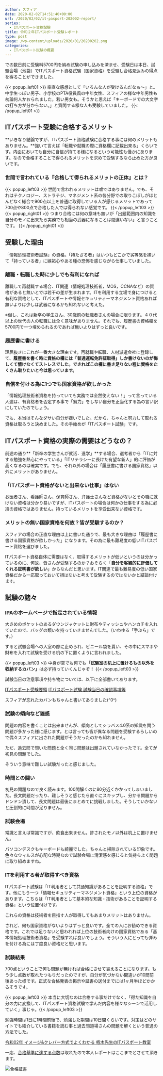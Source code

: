 ```yaml
---
author: スフィア
date: 2020-02-02T14:51:40+00:00
url: /2020/02/02/it-pasport-202002-report/
series:
  - ITパスポート資格試験
title: 令和２年ITパスポート受験レポート
type: post
image: /wp-content/uploads/2020/01/20200202.png
categories:
  - ITパスポート試験の概要
---
```

での数日前に受験料5700円を納め試験の申し込みを済ませ、受験日は本日、試験会場（池袋）でITパスポート資格試験（国家資格）を受験し合格見込みの得点を得ることができました。

{{< popup_left01 >}} 率直な感想として<span class="line-pink">「いろんな人が受けるんだなぁ～」</span>と。中学生っぽい男子、小学校のPTA役員風の中年女性、スフィアの様な中年男性も勿論何人かおられました。若い男女も。そうかと思えば「キーボードでの大文字の打ち方が分からない。」と質問する様な人も受験していました。
{{< /popup_left01 >}} 
## ITパスポート受験に合格するメリット
**いきなり結論ですが、ITパスポート資格試験に合格する事には何のメリットもありません。**強いて言えば「転職や就職の際に資格欄に記載出来る」くらいです。内面においても自分に自信が持てる様になるという可能性も僅かにあります。なので合格することで得られるメリットを求めて受験するなら止めた方が良いです。
### 世間で言われている『合格して得られるメリットの正体』とは？
{{< popup_left03 >}} 
世間で言われるメリットは嘘ではありません。でも、それはテクノロジー、ストラテジ、マネジメント系の各分野での取りこぼしがほとんどなく総合で900点以上を普通に取得している人が感じるメリットであって700点や800点で合格した人では得られない感覚です。
{{< /popup_left03 >}} 
{{< popup_right01 >}} 
つまり合格には何の意味も無いが「出題範囲内の知識を自分のモノに出来たら実務でも相当の武器になることは間違いない」と言うことです。
{{< /popup_right01 >}} 
## 受験した理由

「情報処理技術者試験」の資格。「持たざる者」はいつもどこかで劣等感を抱いて「持っている者」に嫉妬心やある種の恐怖を感じながら仕事していました。

### 離職・転職した時に少しでも有利になれば

離職して再就職する場合、IT関連（情報処理技術者，MOS，CCNAなど）の資格があると無いとでは若干の差が生まれます。ITを利用する立場で身につけると有利な資格として、ITパスポートや情報セキュリティーマネジメント資格あれば無いよりは少しは武器になるかも知れないと考えた。

※但し、これは新卒の学生さん、30歳前の転職者さんの場合に限ります。４０代以上の世代の人の転職には全く意味がありません。それでも、履歴書の資格欄を5700円で一つ埋められるのであれば無いよりはずっと良いです。

### 履歴書に書ける

理屈抜きにこれが一番大きな理由です。再就職や転職、人材派遣会社に登録して、**履歴書を書く時に資格の欄には「普通運転免許証取得」しか書けないのが悔しくて情けなくてストレスでした。できればこの欄に書き足りない程に資格をたくさん取りたいと今は思っています。**

### 自信を付ける為に1つでも国家資格が欲しかった

「情報処理技術者資格を持っていても実務では全然使えない！」って言っている人達は、有資格者を否定する事で「努力」をしない自分を正当化する為の言い訳にしていたのでしょう。

でも、本当はそんなダサい自分が嫌いでした。だから、ちゃんと努力して取れる資格は取ろうと決めました。その手始めが「ITパスポート試験」です。

## ITパスポート資格の実際の需要はどうなの？

前途の通り**「新卒の学生さんが就活．進学」**する場合、選考者から「ITに対する勉強を熱心にやっている」「ITリテラシーに長けた有望な新人」的に評価が高くなるのは確実です。でも、それ以外の場合は「履歴書に書ける国家資格」以外にメリットがありません。

### 「ITパスポート資格がないと出来ない仕事」はない

お医者さん、看護師さん、保育師さん、弁護士さんなど資格がないとその職に就けない資格は分かり易いですが、ITパスポートの場合は何かの仕事をする為に必須の資格ではありません。持っているメリットを享受出来ない資格です。

### メリットの無い国家資格を何故？皆が受験するのか？

スフィアの場合の正直な理由は上に書いた通りで、最も大きな理由は「履歴書に書ける国家資格が欲しかった」になります。その為に最も難易度の低いITパスポート資格を選びました。

ITパスポート資格自体に需要はなく、取得するメリットが低いというのは分かっているのに、何故、皆さんが受験するのか？おそらく「**自分を客観的に評価してくれる証明書が欲しい**」からなんだと思います。IT関連で最も難易度の低い国家資格だから一応取っておいて損はないと考えて受験するのではないかと結論付けます。

## 試験の諸々

### IPAのホームページで指定されている情報

大きめのポケットのあるダウンジャケットに財布やティッシュやハンカチを入れていたので、バッグの類いを持っていきませんでした。（いわゆる「手ぶら」です。）

すると試験会場への入室の際に止められ、ビニール袋を貰い、その中にスマホや財布を入れて試験を受ける机の下に置くように言われました。

{{< popup_left03 >}} 
          中身が空でも何でも<strong>「試験室の机上に置けるもの以外を収納するカバン」</strong>は必ず持っていくんじゃぞ！
{{< /popup_left03 >}} 

試験当日の注意事項や持ち物については、以下に全部書いてあります。

[ITパスポート受験要領](https://www3.jitec.ipa.go.jp/JitesCbt/html/examination/exam_summary.html)
[ITパスポート試験 試験当日の確認事項等](https://www3.jitec.ipa.go.jp/JitesCbt/html/examination/order.html#honnin)

スフィアが忘れたカバンもちゃんと書いてありました(^0^)

### 試験の傾向など雑感

問題の内容を書くことは出来ませんが、傾向としてシラバス4.0系の知識を問う問題が多かった様に感じます。とは言っても皆が異なる問題を受験するらしいので偶々スフィアに出された問題がそうだったのかも知れません。

ただ、過去問で問いた問題と全く同じ問題は出題されていなかったです。全てが初見の問題でした。

そういう意味で難しい試験だったと感じました。

### 時間との闘い

初見の問題なので良く読みます。100問解くのに80分近くかかってしまいました。長文問題だったり、難しそうと感じたら直ぐにスキップし、分かる問題からドンドン潰して、長文問題は最後にまとめてに挑戦しました。そうしていかないと圧倒的に時間が足りません。

### 試験会場

常識と言えば常識ですが、飲食出来ません。許されたモノ以外は机上に置けません。

パソコンデスクもキーボードも綺麗でした。ちゃんと掃除されている印象です。色々なウィルスが心配な時期なので試験会場に清潔感を感じると気持ちよく問題に取り組めますね。

### ITを利用する者が取得すべき資格

ITパスポート試験は「IT利用者として共通知識があることを証明する資格」です。他にもう一つ「情報セキュリティーマネジメント資格」という上位の資格があります。こちらは「IT利用者として基本的な知識・技術があることを証明する資格」という位置付けです。

これらの資格は技術者を目指す人が取得してもあまりメリットはありません。

されど、何も国家資格がないよりはずっと良いです。全ての人にお勧めできる資格です。これでは足りないと思われれば上位の技術者向けの国家資格である「基本情報処理技術者資格」を受験すれば良いでしょう。そういう人にとっても弾みを付ける為には丁度良い資格だと思います。

### 試験結果

700点ということで何も問題が無ければ合格にさせて貰えることになります。もう少し点数が取れたつもりだったのですが、自分が気づかない間違いが10問前後あった様です。正式な合格発表の掲示や証書の送付までには1ヶ月半ほどかかるそうです。 

{{< popup_left03 >}}           本当に大切なのは合格する事だけでなく、「得た知識を自分の力に変換して、ITパスポート資格試験で学んだ内容を様々なシーンで活用していく」事じゃ。{{< /popup_left03 >}} 

勉強時間は1日に1時間前後で、勉強した期間は10日間くらいです。対策はどのサイトでも紹介している書籍を読む事と過去問道場さんの問題を解くという普通の方法でした。

[令和02年 イメージ&クレバー方式でよくわかる 栢木先生のITパスポート教室](https://www.amazon.co.jp/%E4%BB%A4%E5%92%8C02%E5%B9%B4-%E3%82%A4%E3%83%A1%E3%83%BC%E3%82%B8-%E3%82%AF%E3%83%AC%E3%83%90%E3%83%BC%E6%96%B9%E5%BC%8F%E3%81%A7%E3%82%88%E3%81%8F%E3%82%8F%E3%81%8B%E3%82%8B-%E6%A0%A2%E6%9C%A8%E5%85%88%E7%94%9F%E3%81%AEIT%E3%83%91%E3%82%B9%E3%83%9D%E3%83%BC%E3%83%88%E6%95%99%E5%AE%A4-%E6%A0%A2%E6%9C%A8/dp/429711013X/ref=tmm_pap_swatch_0?_encoding=UTF8&qid=&sr=)

一応、[合格基準に達する点数](https://breakasweat8.com/2020/01/13/it-pasport-nanido/)は取れたので本人レポートはここまでとさせて頂きます。

![合格証書](https://breakasweat8.com/images/it_pass01.png)

&nbsp;